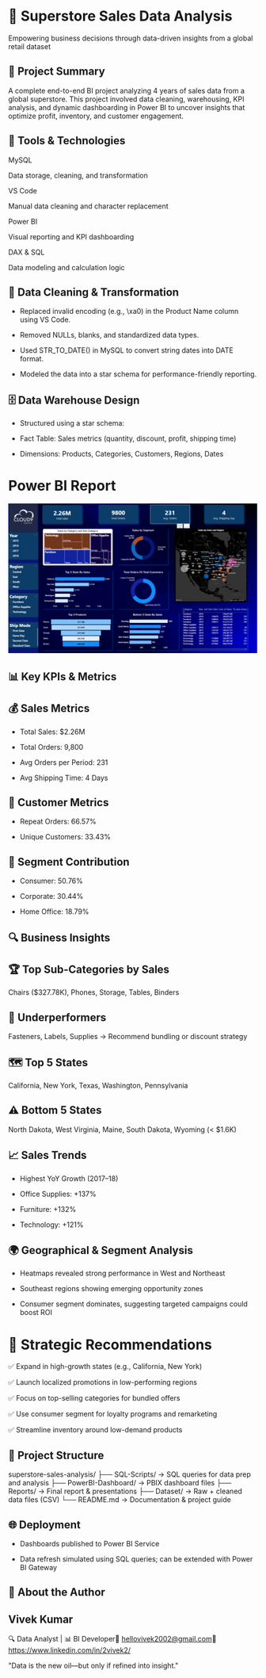 # 🛒 Superstore Sales Data Analysis

Empowering business decisions through data-driven insights from a global retail dataset

## 📘 Project Summary

A complete end-to-end BI project analyzing 4 years of sales data from a global superstore. This project involved data cleaning, warehousing, KPI analysis, and dynamic dashboarding in Power BI to uncover insights that optimize profit, inventory, and customer engagement.

## 🧰 Tools & Technologies


MySQL

Data storage, cleaning, and transformation

VS Code

Manual data cleaning and character replacement

Power BI

Visual reporting and KPI dashboarding

DAX & SQL

Data modeling and calculation logic

## 🧹 Data Cleaning & Transformation

- Replaced invalid encoding (e.g., \xa0) in the Product Name column using VS Code.

- Removed NULLs, blanks, and standardized data types.

- Used STR_TO_DATE() in MySQL to convert string dates into DATE format.

- Modeled the data into a star schema for performance-friendly reporting.

## 🗄️ Data Warehouse Design

- Structured using a star schema:

- Fact Table: Sales metrics (quantity, discount, profit, shipping time)

- Dimensions: Products, Categories, Customers, Regions, Dates

# Power BI Report 
![Superstore Report Dashboard](https://github.com/2vivek2/SuperStore_Analysis/blob/main/Superstore%20Report.PNG)

## 📊 Key KPIs & Metrics

## 💰 Sales Metrics

- Total Sales: $2.26M

- Total Orders: 9,800

- Avg Orders per Period: 231

- Avg Shipping Time: 4 Days

## 👤 Customer Metrics

- Repeat Orders: 66.57%

- Unique Customers: 33.43%

## 🧭 Segment Contribution

- Consumer: 50.76%

- Corporate: 30.44%

- Home Office: 18.79%

## 🔍 Business Insights

## 🏆 Top Sub-Categories by Sales

Chairs ($327.78K), Phones, Storage, Tables, Binders

## 🛑 Underperformers

Fasteners, Labels, Supplies → Recommend bundling or discount strategy

## 🗺️ Top 5 States

California, New York, Texas, Washington, Pennsylvania

## ⚠️ Bottom 5 States

North Dakota, West Virginia, Maine, South Dakota, Wyoming (< $1.6K)

## 📈 Sales Trends

- Highest YoY Growth (2017–18)

- Office Supplies: +137%

- Furniture: +132%

- Technology: +121%

## 🌍 Geographical & Segment Analysis

- Heatmaps revealed strong performance in West and Northeast

- Southeast regions showing emerging opportunity zones

- Consumer segment dominates, suggesting targeted campaigns could boost ROI

# 🚀 Strategic Recommendations

✅ Expand in high-growth states (e.g., California, New York)

✅ Launch localized promotions in low-performing regions

✅ Focus on top-selling categories for bundled offers

✅ Use consumer segment for loyalty programs and remarketing

✅ Streamline inventory around low-demand products

## 📂 Project Structure

superstore-sales-analysis/
├── SQL-Scripts/               → SQL queries for data prep and analysis
├── PowerBI-Dashboard/        → PBIX dashboard files
├── Reports/                  → Final report & presentations
├── Dataset/                  → Raw + cleaned data files (CSV)
└── README.md                 → Documentation & project guide

## 🌐 Deployment

- Dashboards published to Power BI Service

- Data refresh simulated using SQL queries; can be extended with Power BI Gateway

## 🙋 About the Author

## Vivek Kumar
🔍 Data Analyst | 📊 BI Developer📧 
hellovivek2002@gmail.com🔗 https://www.linkedin.com/in/2vivek2/ 



"Data is the new oil—but only if refined into insight."




